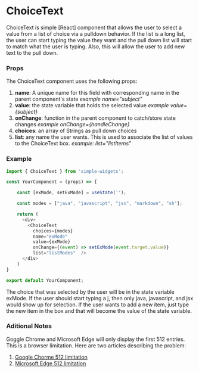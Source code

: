 # **ChoiceText**

ChoiceText is simple [React] component that allows the user to select a value from a list of choice via a pulldown behavior.  If the list is a long list, the user can start typing the value they want and the pull down list will start to match what the user is typing.  Also, this will allow the user to add new text to the pull down.

### **Props**
The ChoiceText component uses the following props:

1. **name**: A unique name for this field with corresponding name in the parent component's state
    _example name="subject"_
2. **value**: the state variable that holds the selected value
    _example value={subject}_
3. **onChange**: function in the parent component to catch/store state changes
    _example onChange={handleChange}_
4. **choices**: an array of Strings as pull down choices
5. **list**: any name the user wants.  This is used to associate the list of values to the ChoiceText box.
    _example: list="listItems"_

### **Example**
```javascript
import { ChoiceText } from 'simple-widgets';

const YourComponent = (props) => {

    const [exMode, setExMode] = useState('');

    const modes = ["java", "javascript", "jsx", "markdown", "sh"];

    return (
      <div>
        <ChoiceText
          choices={modes}
          name="exMode"
          value={exMode}
          onChange={(event) => setExMode(event.target.value)}
          list="listModes"  />
      </div>
    )
}

export default YourComponent;
```

The choice that was selected by the user will be in the state variable exMode.  If the user should start typing a j, then only java, javascript, and jsx would show up for selection.  If the user wants to add a new item, just type the new item in the box and that will become the value of the state variable.

### **Aditional Notes**

Goggle Chrome and Microsoft Edge will only display the first 512 entries.  This is a browser limitation.  Here are two articles describing the problem:

1. [Google Chorme 512 limitation](https://support.google.com/chrome/thread/6519570/datalist-not-loading-full-options-only-512-items?hl=en)
2. [Microsoft Edge 512 limitation](https://learn.microsoft.com/en-us/answers/questions/542452/microsoft-edge-shows-only-512-items-in-datalist-93)
